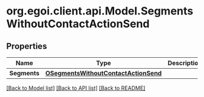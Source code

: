 # org.egoi.client.api.Model.SegmentsWithoutContactActionSend
## Properties

Name | Type | Description | Notes
------------ | ------------- | ------------- | -------------
**Segments** | [**OSegmentsWithoutContactActionSend**](OSegmentsWithoutContactActionSend.md) |  | [optional] 

[[Back to Model list]](../README.md#documentation-for-models) [[Back to API list]](../README.md#documentation-for-api-endpoints) [[Back to README]](../README.md)

